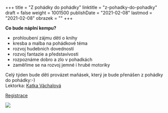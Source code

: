 +++
title = "Z pohádky do pohádky"
linktitle = "z-pohadky-do-pohadky"
draft = false
weight = 1001500
publishDate = "2021-02-08"
lastmod = "2021-02-08"
obrazek = ""
+++

**Co bude náplní kempu?**

* prohloubení zájmu dětí o knihy
* kresba a malba na pohádkové téma
* rozvoj hudebnich dovedností
* rozvoj fantazie a představivosti
* rozpoznáme dobro a zlo v pohadkách
* zaměříme se na rozvoj jemné i hrubé motoriky

Celý týden bude děti provázet maňásek, který je bude přenášen z pohádky do pohádky:-)  
Lektorka: [Katka Váchalová](https://brezanek.webooker.eu/Courses/Register/124226?returnUrl=Courses&tabName=detail)

[Registrace](https://brezanek.webooker.eu/Actions/Register/124677?returnUrl=Actions&tabName=detail)

![](2-obrazky/ilustrace/leto_kemp.jpg)

